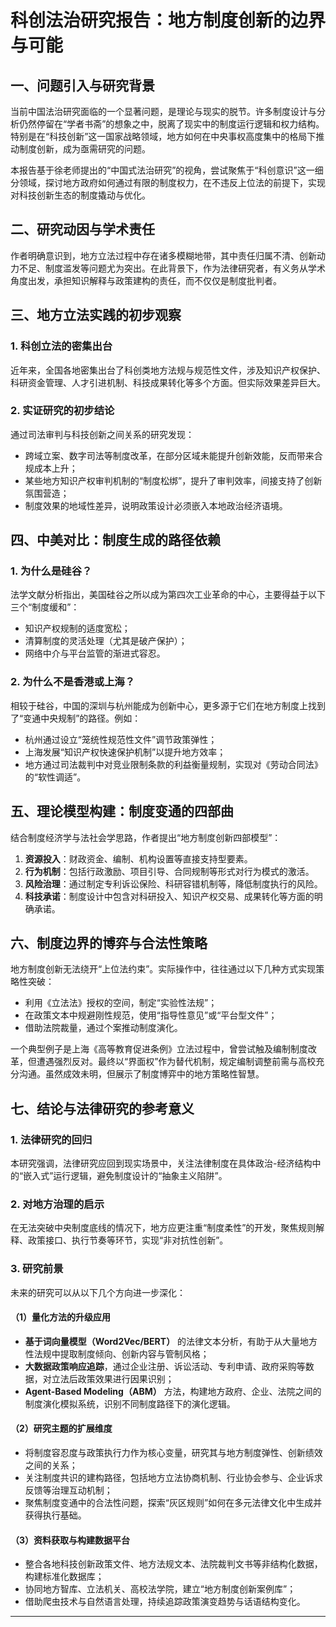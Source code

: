 # 科创法治研究报告：地方制度创新的边界与可能

## 一、问题引入与研究背景

当前中国法治研究面临的一个显著问题，是理论与现实的脱节。许多制度设计与分析仍然停留在“学者书斋”的想象之中，脱离了现实中的制度运行逻辑和权力结构。特别是在“科技创新”这一国家战略领域，地方如何在中央事权高度集中的格局下推动制度创新，成为亟需研究的问题。

本报告基于徐老师提出的“中国式法治研究”的视角，尝试聚焦于“科创意识”这一细分领域，探讨地方政府如何通过有限的制度权力，在不违反上位法的前提下，实现对科技创新生态的制度撬动与优化。

## 二、研究动因与学术责任

作者明确意识到，地方立法过程中存在诸多模糊地带，其中责任归属不清、创新动力不足、制度滥发等问题尤为突出。在此背景下，作为法律研究者，有义务从学术角度出发，承担知识解释与政策建构的责任，而不仅仅是制度批判者。

## 三、地方立法实践的初步观察

### 1. 科创立法的密集出台

近年来，全国各地密集出台了科创类地方法规与规范性文件，涉及知识产权保护、科研资金管理、人才引进机制、科技成果转化等多个方面。但实际效果差异巨大。

### 2. 实证研究的初步结论

通过司法审判与科技创新之间关系的研究发现：

- 跨域立案、数字司法等制度改革，在部分区域未能提升创新效能，反而带来合规成本上升；
- 某些地方知识产权审判机制的“制度松绑”，提升了审判效率，间接支持了创新氛围营造；
- 制度效果的地域性差异，说明政策设计必须嵌入本地政治经济语境。

## 四、中美对比：制度生成的路径依赖

### 1. 为什么是硅谷？

法学文献分析指出，美国硅谷之所以成为第四次工业革命的中心，主要得益于以下三个“制度缓和”：

- 知识产权规制的适度宽松；
- 清算制度的灵活处理（尤其是破产保护）；
- 网络中介与平台监管的渐进式容忍。

### 2. 为什么不是香港或上海？

相较于硅谷，中国的深圳与杭州能成为创新中心，更多源于它们在地方制度上找到了“变通中央规制”的路径。例如：

- 杭州通过设立“笼统性规范性文件”调节政策弹性；
- 上海发展“知识产权快速保护机制”以提升地方效率；
- 地方通过司法裁判中对竞业限制条款的利益衡量规制，实现对《劳动合同法》的“软性调适”。

## 五、理论模型构建：制度变通的四部曲

结合制度经济学与法社会学思路，作者提出“地方制度创新四部模型”：

1. **资源投入**：财政资金、编制、机构设置等直接支持型要素。
2. **行为机制**：包括行政激励、项目引导、合同规制等形式对行为模式的激活。
3. **风险治理**：通过制定专利诉讼保险、科研容错机制等，降低制度执行的风险。
4. **科技承诺**：制度设计中包含对科研投入、知识产权交易、成果转化等方面的明确承诺。

## 六、制度边界的博弈与合法性策略

地方制度创新无法绕开“上位法约束”。实际操作中，往往通过以下几种方式实现策略性突破：

- 利用《立法法》授权的空间，制定“实验性法规”；
- 在政策文本中规避刚性规范，使用“指导性意见”或“平台型文件”；
- 借助法院裁量，通过个案推动制度演化。

一个典型例子是上海《高等教育促进条例》立法过程中，曾尝试触及编制制度改革，但遭遇强烈反对。最终以“界面权”作为替代机制，规定编制调整前需与高校充分沟通。虽然成效未明，但展示了制度博弈中的地方策略性智慧。

## 七、结论与法律研究的参考意义

### 1. 法律研究的回归

本研究强调，法律研究应回到现实场景中，关注法律制度在具体政治-经济结构中的“嵌入式”运行逻辑，避免制度设计的“抽象主义陷阱”。

### 2. 对地方治理的启示

在无法突破中央制度底线的情况下，地方应更注重“制度柔性”的开发，聚焦规则解释、政策接口、执行节奏等环节，实现“非对抗性创新”。

### 3. 研究前景

未来的研究可以从以下几个方向进一步深化：

#### （1）量化方法的升级应用

- **基于词向量模型（Word2Vec/BERT）** 的法律文本分析，有助于从大量地方性法规中提取制度倾向、创新内容与管制风格；
- **大数据政策响应追踪**，通过企业注册、诉讼活动、专利申请、政府采购等数据，对立法后政策效果进行因果识别；
- **Agent-Based Modeling（ABM）** 方法，构建地方政府、企业、法院之间的制度演化模拟系统，识别不同制度路径下的演化逻辑。

#### （2）研究主题的扩展维度

- 将制度容忍度与政策执行力作为核心变量，研究其与地方制度弹性、创新绩效之间的关系；
- 关注制度共识的建构路径，包括地方立法协商机制、行业协会参与、企业诉求反馈等治理互动机制；
- 聚焦制度变通中的合法性问题，探索“灰区规则”如何在多元法律文化中生成并获得执行基础。

#### （3）资料获取与构建数据平台

- 整合各地科技创新政策文件、地方法规文本、法院裁判文书等非结构化数据，构建标准化数据库；
- 协同地方智库、立法机关、高校法学院，建立“地方制度创新案例库”；
- 借助爬虫技术与自然语言处理，持续追踪政策演变趋势与话语结构变化。

---


